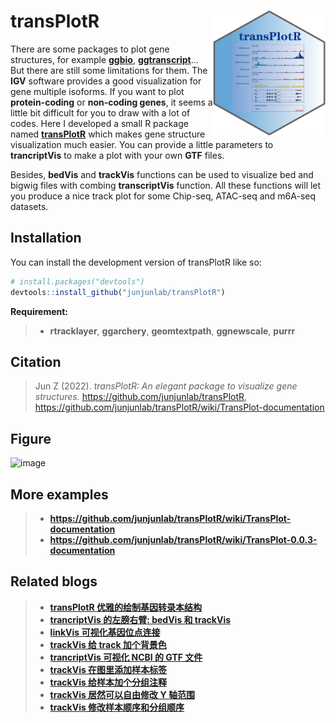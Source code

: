 
# transPlotR <img src="man/tranplotR-logo.png" align="right" height="200" width="180"/>

<!-- badges: start -->

There  are some packages to plot gene structures, for example [**ggbio**](https://bioconductor.org/packages/release/bioc/html/ggbio.html), [**ggtranscript**](https://github.com/dzhang32/ggtranscript)... But there are still some limitations for them. The **IGV** software provides a good visualization for gene multiple isoforms. If you want to plot **protein-coding** or **non-coding genes**, it seems a little bit difficult for you to draw with a lot of codes. Here I developed a small R package named [**transPlotR**](https://github.com/junjunlab/transPlotR) which makes gene structure visualization much easier. You can provide a little parameters to **trancriptVis** to make a plot with your own **GTF** files.

Besides, **bedVis** and **trackVis** functions can be used to visualize bed and bigwig files with combing **transcriptVis** function. All these functions will let you produce a nice track plot for some Chip-seq, ATAC-seq and m6A-seq datasets.

<!-- badges: end -->

## Installation

You can install the development version of transPlotR like so:

``` r
# install.packages("devtools")
devtools::install_github("junjunlab/transPlotR")
```

**Requirement:**

> - **rtracklayer**, **ggarchery**, **geomtextpath**, **ggnewscale**, **purrr**

## Citation

> Jun Z (2022). *transPlotR: An elegant package to visualize gene structures.*  https://github.com/junjunlab/transPlotR, https://github.com/junjunlab/transPlotR/wiki/TransPlot-documentation

## Figure

![image](https://user-images.githubusercontent.com/64965509/188102988-fd13646d-46d8-4f47-9921-990815f8d376.png)

## More examples

> - **https://github.com/junjunlab/transPlotR/wiki/TransPlot-documentation**
> - **https://github.com/junjunlab/transPlotR/wiki/TransPlot-0.0.3-documentation**

## Related blogs

> - [**transPlotR 优雅的绘制基因转录本结构**](https://mp.weixin.qq.com/s?__biz=MzkyMTI1MTYxNA==&mid=2247501734&idx=1&sn=d03029b38bfbeda067109bc477bdffa7&chksm=c184fdd7f6f374c1edb12bec9e741834f8adb59ed336730438dc275794520f63f0889e91d2aa&token=503374955&lang=zh_CN#rd)
> - [**trancriptVis 的左膀右臂: bedVis 和 trackVis**](https://mp.weixin.qq.com/s?__biz=MzkyMTI1MTYxNA==&mid=2247505845&idx=1&sn=837625700fb274c83d16de7102f6ed55&chksm=c184edc4f6f364d25de9376ac41d9582f357f11e56a3d366d381c04fa9a5592d5f223b575814&token=503374955&lang=zh_CN#rd)
> - [**linkVis 可视化基因位点连接**](https://mp.weixin.qq.com/s?__biz=MzkyMTI1MTYxNA==&mid=2247505905&idx=1&sn=9ec3ccfc72d1f4889596099fdb1ba67f&chksm=c184ed80f6f3649603c3a6a21ff1e324f028b34d21064b5fd9f4a38c1dca4578a61d6698c582&token=503374955&lang=zh_CN#rd)
> - [**trackVis 给 track 加个背景色**](https://mp.weixin.qq.com/s?__biz=MzkyMTI1MTYxNA==&mid=2247505942&idx=1&sn=41c5ada6cca8e550f54e2517ec82889e&chksm=c184e267f6f36b711ba10c8e4c4e547e5a34f901ad07c50150e27b88a14d715bd9184b728be9&token=503374955&lang=zh_CN#rd)
> - [**trancriptVis 可视化 NCBI 的 GTF 文件**](https://mp.weixin.qq.com/s?__biz=MzkyMTI1MTYxNA==&mid=2247506038&idx=1&sn=3799e20c5f29989bf60ab55b9ca02420&chksm=c184e207f6f36b1171c423da6caf9e7f299d16b5273d3b26482b8662b20b43a004e6324ee878&token=503374955&lang=zh_CN#rd)
> - [**trackVis 在图里添加样本标签**](https://mp.weixin.qq.com/s?__biz=MzkyMTI1MTYxNA==&mid=2247506082&idx=1&sn=3db6fded3ae1c35ad1750f538419ddba&chksm=c184e2d3f6f36bc5533a7343f47150954fe4ac478ba3b61aee466b8286c2869678b6d10ccbcb&token=503374955&lang=zh_CN#rd)
> - [**trackVis 给样本加个分组注释**](https://mp.weixin.qq.com/s?__biz=MzkyMTI1MTYxNA==&mid=2247506176&idx=1&sn=1dad4695f275d68104db5b6929bffebf&chksm=c184e371f6f36a67108993c2baaf442d001e00622216073f8ee2d7d8211a585292352e54f836&token=503374955&lang=zh_CN#rd)
> - [**trackVis 居然可以自由修改 Y 轴范围**](https://mp.weixin.qq.com/s?__biz=MzkyMTI1MTYxNA==&mid=2247506218&idx=1&sn=a3f9b773e0b6a764732198866fb23f3e&chksm=c184e35bf6f36a4de62754ac01c901c384859a3fb675a2bec84684daddb3c64a7f429e7bb63e&token=503374955&lang=zh_CN#rd)
> - [**trackVis 修改样本顺序和分组顺序**](https://mp.weixin.qq.com/s?__biz=MzkyMTI1MTYxNA==&mid=2247506440&idx=1&sn=7dd1e5cdaf52f7bba1716d5e9c06b08c&chksm=c184e079f6f3696f61840142474ff2257a4550dd0cf1792cbf479fda4c45c71fbd1d651b2c11&token=503374955&lang=zh_CN#rd)
